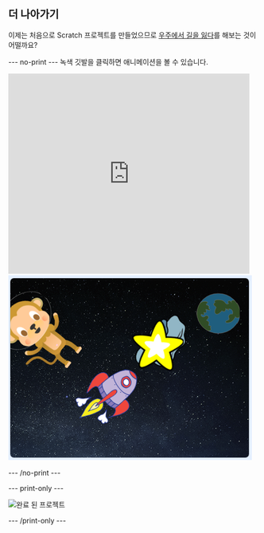 ## 더 나아가기

이제는 처음으로 Scratch 프로젝트를 만들었으므로 [우주에서 길을 잃다](https://projects.raspberrypi.org/en/projects/lost-in-space?utm_source=pathway&utm_medium=whatnext&utm_campaign=projects)를 해보는 것이 어떨까요?

\--- no-print \--- 녹색 깃발을 클릭하면 애니메이션을 볼 수 있습니다.

<div class="scratch-preview">
  <iframe allowtransparency="true" width="485" height="402" src="https://scratch.mit.edu/projects/embed/276873231/?autostart=false" frameborder="0" scrolling="no"></iframe>
  <img src="images/space-final.png">
</div>

\--- /no-print \---

\--- print-only \---

![완료 된 프로젝트](images/lost-in-space-static.png)

\--- /print-only \---